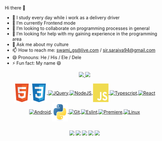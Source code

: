 Hi there 👋

- 🔭 I study every day while i work as a delivery driver
- 🌱 I’m currently Frontend mode
- 👯 I’m looking to collaborate on programming processes in general
- 🤔 I’m looking for help with my gaining experience in the programming area
- 💬 Ask me about my culture
- 📫 How to reach me: swami_gs@live.com / sir.saraiva94@gmail.com
- 😄 Pronouns: He / His / Ele / Dele
- ⚡ Fun fact: My name 😄
<div align="center">
  <a href="https://github.com/saraiva94">
  <img height="200em" src="https://github-readme-stats.vercel.app/api?username=saraiva94&show_icons=true&theme=blueberry&include_all_commits=true&count_private=true"/>
  <img height="200em" src="https://github-readme-stats.vercel.app/api/top-langs/?username=saraiva94&layout=compact&langs_count=7&theme=blueberry"/>
</div>
<div style="display: inline_block" align="center"><br>
  <img align="center" alt="HTML" height="60" width="50" src="https://raw.githubusercontent.com/devicons/devicon/master/icons/html5/html5-original.svg">
  <img align="center" alt="CSS" height="60" width="50" src="https://raw.githubusercontent.com/devicons/devicon/master/icons/css3/css3-original.svg">
  <img align="center" alt="JQuery" height="60" width="50" src="https://cdn.jsdelivr.net/gh/devicons/devicon/icons/jquery/jquery-plain-wordmark.svg">
  <img align="center" alt="NodeJS" height="60" width="50" src="https://cdn.jsdelivr.net/gh/devicons/devicon/icons/nodejs/nodejs-original.svg">
  <img align="center" alt="Js" height="60" width="50" src="https://raw.githubusercontent.com/devicons/devicon/master/icons/javascript/javascript-plain.svg">
  <img align="center" alt="Typescript" height="60" width="50" src="https://cdn.jsdelivr.net/gh/devicons/devicon/icons/typescript/typescript-original.svg">
  <img align="center" alt="React" height="60" width="50" src="https://cdn.jsdelivr.net/gh/devicons/devicon/icons/react/react-original.svg">
  <img align="center" alt="Android" height="60" width="50" src="https://cdn.jsdelivr.net/gh/devicons/devicon/icons/android/android-original.svg">
  <img align="center" alt="Python" height="60" width="50" src="https://raw.githubusercontent.com/devicons/devicon/master/icons/python/python-original.svg">
  <img align="center" alt="Git" height="60" width="50" src="https://cdn.jsdelivr.net/gh/devicons/devicon/icons/git/git-original.svg">
  <img align="center" alt="Eslint" height="60" width="50" src="https://cdn.jsdelivr.net/gh/devicons/devicon/icons/eslint/eslint-original.svg">
  <img align="center" alt="Premiere" height="60" width="50" src="https://cdn.jsdelivr.net/gh/devicons/devicon/icons/premierepro/premierepro-original.svg">
  <img align="center" alt="Linux" height="60" width="50" src="https://cdn.jsdelivr.net/gh/devicons/devicon/icons/linux/linux-plain.svg">

</div>

          
##

<div align="center">
  <a href="https://www.linkedin.com/in/swami-saraiva/" target="_blank"><img src="https://img.shields.io/badge/-LinkedIn-%230077B5?style=for-the-badge&logo=linkedin&logoColor=white" target="_blank"></a>
<a href = "https://mail.google.com"><img src="https://img.shields.io/badge/-Gmail-%23333?style=for-the-badge&logo=gmail&logoColor=white" target="_blank"></a>
<a href = "https://wa.me/5521969381944"><img src="https://img.shields.io/badge/WhatsApp-25D366?style=for-the-badge&logo=whatsapp&logoColor=white"></a>
<a href = "https://outlook.live.com"><img src="https://img.shields.io/badge/Microsoft_Outlook-0078D4?style=for-the-badge&logo=microsoft-outlook&logoColor=white"></a>
<a href = "https://discord.com/channels/@me"><img src="https://img.shields.io/badge/Discord-7289DA?style=for-the-badge&logo=discord&logoColor=white"></a>
</div>
  
